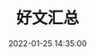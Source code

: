 ---
title: 好文汇总
date: 2022-01-25 14:35:00
type: "categories"
comments: false
top_img: /img/bg4.jpg
---